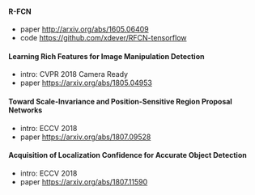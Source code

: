 #### R-FCN
 - paper <http://arxiv.org/abs/1605.06409>
 - code <https://github.com/xdever/RFCN-tensorflow>

#### Learning Rich Features for Image Manipulation Detection
- intro: CVPR 2018 Camera Ready
- paper <https://arxiv.org/abs/1805.04953>

#### Toward Scale-Invariance and Position-Sensitive Region Proposal Networks
- intro: ECCV 2018
- paper <https://arxiv.org/abs/1807.09528>

#### Acquisition of Localization Confidence for Accurate Object Detection
- intro: ECCV 2018
- paper <https://arxiv.org/abs/1807.11590>


